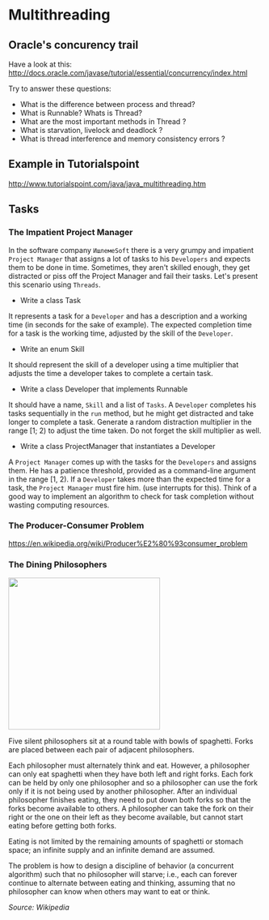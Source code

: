 # Multithreading

## Oracle's concurency trail

Have a look at this:
http://docs.oracle.com/javase/tutorial/essential/concurrency/index.html

Try to answer these questions:
* What is the difference between process and thread?
* What is Runnable? Whats is Thread?
* What are the most important methods in Thread ?
* What is starvation, livelock and deadlock ?
* What is thread interference and memory consistency errors ?

## Example in Tutorialspoint

http://www.tutorialspoint.com/java/java_multithreading.htm


## Tasks

### The Impatient Project Manager
In the software company `ИшлемеSoft` there is a very grumpy and impatient `Project Manager` that assigns a lot of tasks to his `Developers` and expects them to be done in time. Sometimes, they aren't skilled enough, they get distracted or piss off the Project Manager and fail their tasks. Let's present this scenario using `Threads`.


- Write a class Task

It represents a task for a `Developer` and has a description and a working time (in seconds for the sake of example).
The expected completion time for a task is the working time, adjusted by the skill of the `Developer`.
  
  
- Write an enum Skill

It should represent the skill of a developer using a time multiplier that adjusts the time a developer takes to complete a certain task.

  
- Write a class Developer that implements Runnable

It should have a name, `Skill` and a list of `Tasks`. A `Developer` completes his tasks sequentially in the `run` method, but he might get distracted and take longer to complete a task. Generate a random distraction multiplier in the range [1; 2) to adjust the time taken. Do not forget the skill multiplier as well.


- Write a class ProjectManager that instantiates a Developer

A `Project Manager` comes up with the tasks for the `Developers` and assigns them. He has a patience threshold, provided as a command-line argument in the range [1, 2). If a `Developer` takes more than the expected time for a task, the `Project Manager` must fire him. (use interrupts for this). Think of a good way to implement an algorithm to check for task completion without wasting computing resources.

### The Producer-Consumer Problem

https://en.wikipedia.org/wiki/Producer%E2%80%93consumer_problem


### The Dining Philosophers
<img src="https://upload.wikimedia.org/wikipedia/commons/thumb/7/7b/An_illustration_of_the_dining_philosophers_problem.png/1024px-An_illustration_of_the_dining_philosophers_problem.png" width="300px">

Five silent philosophers sit at a round table with bowls of spaghetti. Forks are placed between each pair of adjacent philosophers.

Each philosopher must alternately think and eat. However, a philosopher can only eat spaghetti when they have both left and right forks. Each fork can be held by only one philosopher and so a philosopher can use the fork only if it is not being used by another philosopher. After an individual philosopher finishes eating, they need to put down both forks so that the forks become available to others. A philosopher can take the fork on their right or the one on their left as they become available, but cannot start eating before getting both forks.

Eating is not limited by the remaining amounts of spaghetti or stomach space; an infinite supply and an infinite demand are assumed.

The problem is how to design a discipline of behavior (a concurrent algorithm) such that no philosopher will starve; i.e., each can forever continue to alternate between eating and thinking, assuming that no philosopher can know when others may want to eat or think.

*Source: Wikipedia*



